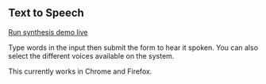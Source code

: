 ## Text to Speech
[Run synthesis demo live](https://gautam08.github.io/speech_synthesis_gautam08_file/speak-easy-synthesis/)

Type words in the input then submit the form to hear it spoken. You can also select the different voices available on the system.

This currently works in Chrome and Firefox.
